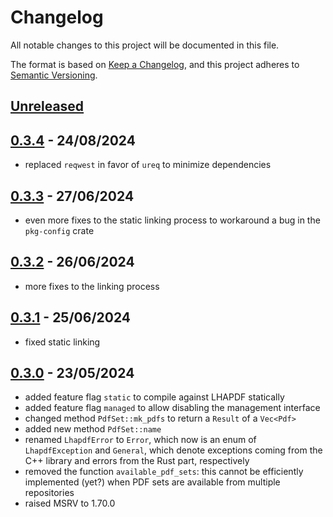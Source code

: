 # Changelog

All notable changes to this project will be documented in this file.

The format is based on [Keep a Changelog](https://keepachangelog.com/en/1.0.0/),
and this project adheres to [Semantic Versioning](https://semver.org/spec/v2.0.0.html).

## [Unreleased]

## [0.3.4] - 24/08/2024

- replaced `reqwest` in favor of `ureq` to minimize dependencies

## [0.3.3] - 27/06/2024

- even more fixes to the static linking process to workaround a bug in the
  `pkg-config` crate

## [0.3.2] - 26/06/2024

- more fixes to the linking process

## [0.3.1] - 25/06/2024

- fixed static linking

## [0.3.0] - 23/05/2024

- added feature flag `static` to compile against LHAPDF statically
- added feature flag `managed` to allow disabling the management interface
- changed method `PdfSet::mk_pdfs` to return a `Result` of a `Vec<Pdf>`
- added new method `PdfSet::name`
- renamed `LhapdfError` to `Error`, which now is an enum of `LhapdfException`
  and `General`, which denote exceptions coming from the C++ library and errors
  from the Rust part, respectively
- removed the function `available_pdf_sets`: this cannot be efficiently
  implemented (yet?) when PDF sets are available from multiple repositories
- raised MSRV to 1.70.0

[Unreleased]: https://github.com/cschwan/managed-lhapdf/compare/v0.3.4...HEAD
[0.3.4]: https://github.com/cschwan/managed-lhapdf/compare/v0.3.3...v0.3.4
[0.3.3]: https://github.com/cschwan/managed-lhapdf/compare/v0.3.2...v0.3.3
[0.3.2]: https://github.com/cschwan/managed-lhapdf/compare/v0.3.1...v0.3.2
[0.3.1]: https://github.com/cschwan/managed-lhapdf/compare/v0.3.0...v0.3.1
[0.3.0]: https://github.com/cschwan/managed-lhapdf/compare/v0.2.4...v0.3.0
